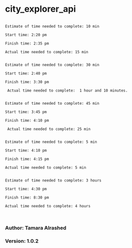 # city_explorer_api

```Name of feature: Repository Set Up

Estimate of time needed to complete: 10 min

Start time: 2:20 pm

Finish time: 2:35 pm 

Actual time needed to complete: 15 min 
```

```Name of feature: Locations

Estimate of time needed to complete: 30 min

Start time: 2:40 pm

Finish time: 3:30 pm

 Actual time needed to complete:  1 hour and 10 minutes.
```
```Name of feature: route weather feature

Estimate of time needed to complete: 45 min

Start time: 3:45 pm

Finish time: 4:10 pm

 Actual time needed to complete: 25 min
```

```Number and name of feature: error message

Estimate of time needed to complete: 5 min

Start time: 4:10 pm

Finish time: 4:15 pm 

Actual time needed to complete: 5 min
```

```Number and name of feature:  Parks

Estimate of time needed to complete: 3 hours

Start time: 4:30 pm

Finish time: 8:30 pm 

Actual time needed to complete: 4 hours
```

<br>

### **Author**: Tamara Alrashed <br>
### **Version**: 1.0.2 

<!-- ## Overview -->
<!-- Provide a high level overview of what this application is and why you are building it, beyond the fact that it's an assignment for this class. (i.e. What's your problem domain?) -->

<!-- ## Getting Started -->
<!-- What are the steps that a user must take in order to build this app on their own machine and get it running? -->

<!-- ## Architecture -->
<!-- Provide a detailed description of the application design. What technologies (languages, libraries, etc) you're using, and any other relevant design information. -->

<!-- ## Change Log -->
<!-- Use this area to document the iterative changes made to your application as each feature is successfully implemented. Use time stamps. Here's an examples:

01-01-2001 4:59pm - Application now has a fully-functional express server, with a GET route for the location resource.

## Credits and Collaborations
<!-- Give credit (and a link) to other people or resources that helped you build this application. -->
